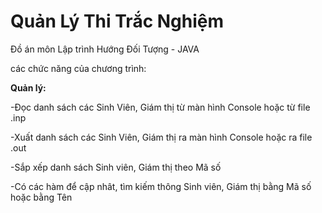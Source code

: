 # Quản Lý Thi Trắc Nghiệm
Đồ án môn Lập trình Hướng Đối Tượng - JAVA

các chức năng của chương trình:

**Quản lý:**

  -Đọc danh sách các Sinh Viên, Giám thị từ màn hình Console hoặc từ file .inp
  
  -Xuất danh sách các Sinh Viên, Giám thị ra màn hình Console hoặc ra file .out
  
  -Sắp xếp danh sách Sinh viên, Giám thị theo Mã số
  
  -Có các hàm để cập nhât, tìm kiếm thông Sinh viên, Giám thị bằng Mã số hoặc bằng Tên
  

